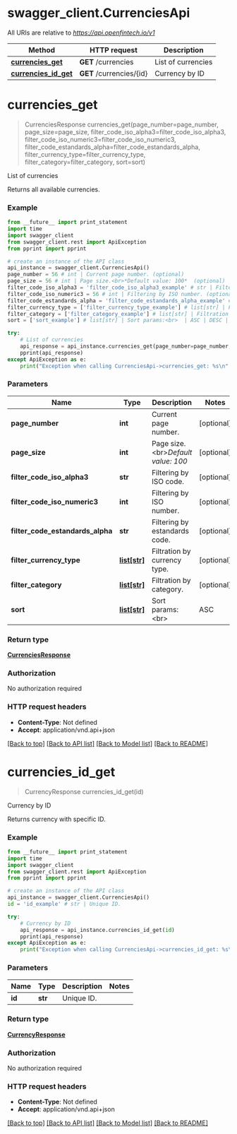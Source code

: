 # swagger_client.CurrenciesApi

All URIs are relative to *https://api.openfintech.io/v1*

Method | HTTP request | Description
------------- | ------------- | -------------
[**currencies_get**](CurrenciesApi.md#currencies_get) | **GET** /currencies | List of currencies
[**currencies_id_get**](CurrenciesApi.md#currencies_id_get) | **GET** /currencies/{id} | Currency by ID


# **currencies_get**
> CurrenciesResponse currencies_get(page_number=page_number, page_size=page_size, filter_code_iso_alpha3=filter_code_iso_alpha3, filter_code_iso_numeric3=filter_code_iso_numeric3, filter_code_estandards_alpha=filter_code_estandards_alpha, filter_currency_type=filter_currency_type, filter_category=filter_category, sort=sort)

List of currencies

Returns all available currencies. 

### Example 
```python
from __future__ import print_statement
import time
import swagger_client
from swagger_client.rest import ApiException
from pprint import pprint

# create an instance of the API class
api_instance = swagger_client.CurrenciesApi()
page_number = 56 # int | Current page number. (optional)
page_size = 56 # int | Page size.<br>*Default value: 100*  (optional)
filter_code_iso_alpha3 = 'filter_code_iso_alpha3_example' # str | Filtering by ISO code. (optional)
filter_code_iso_numeric3 = 56 # int | Filtering by ISO number. (optional)
filter_code_estandards_alpha = 'filter_code_estandards_alpha_example' # str | Filtering by estandards code. (optional)
filter_currency_type = ['filter_currency_type_example'] # list[str] | Filtration by currency type. (optional)
filter_category = ['filter_category_example'] # list[str] | Filtration by category. (optional)
sort = ['sort_example'] # list[str] | Sort params:<br>  | ASC | DESC | |-----|------| | name | -name | | type | -type | | category | -category | | code | -code | | code_iso_alpha3 | -code_iso_alpha3 | | code_iso_numeric3 | -code_iso_numeric3 | | code_estandards_alpha | -code_estandards_alpha |  (optional)

try: 
    # List of currencies
    api_response = api_instance.currencies_get(page_number=page_number, page_size=page_size, filter_code_iso_alpha3=filter_code_iso_alpha3, filter_code_iso_numeric3=filter_code_iso_numeric3, filter_code_estandards_alpha=filter_code_estandards_alpha, filter_currency_type=filter_currency_type, filter_category=filter_category, sort=sort)
    pprint(api_response)
except ApiException as e:
    print("Exception when calling CurrenciesApi->currencies_get: %s\n" % e)
```

### Parameters

Name | Type | Description  | Notes
------------- | ------------- | ------------- | -------------
 **page_number** | **int**| Current page number. | [optional] 
 **page_size** | **int**| Page size.&lt;br&gt;*Default value: 100*  | [optional] 
 **filter_code_iso_alpha3** | **str**| Filtering by ISO code. | [optional] 
 **filter_code_iso_numeric3** | **int**| Filtering by ISO number. | [optional] 
 **filter_code_estandards_alpha** | **str**| Filtering by estandards code. | [optional] 
 **filter_currency_type** | [**list[str]**](str.md)| Filtration by currency type. | [optional] 
 **filter_category** | [**list[str]**](str.md)| Filtration by category. | [optional] 
 **sort** | [**list[str]**](str.md)| Sort params:&lt;br&gt;  | ASC | DESC | |-----|------| | name | -name | | type | -type | | category | -category | | code | -code | | code_iso_alpha3 | -code_iso_alpha3 | | code_iso_numeric3 | -code_iso_numeric3 | | code_estandards_alpha | -code_estandards_alpha |  | [optional] 

### Return type

[**CurrenciesResponse**](CurrenciesResponse.md)

### Authorization

No authorization required

### HTTP request headers

 - **Content-Type**: Not defined
 - **Accept**: application/vnd.api+json

[[Back to top]](#) [[Back to API list]](../README.md#documentation-for-api-endpoints) [[Back to Model list]](../README.md#documentation-for-models) [[Back to README]](../README.md)

# **currencies_id_get**
> CurrencyResponse currencies_id_get(id)

Currency by ID

Returns currency with specific ID. 

### Example 
```python
from __future__ import print_statement
import time
import swagger_client
from swagger_client.rest import ApiException
from pprint import pprint

# create an instance of the API class
api_instance = swagger_client.CurrenciesApi()
id = 'id_example' # str | Unique ID.

try: 
    # Currency by ID
    api_response = api_instance.currencies_id_get(id)
    pprint(api_response)
except ApiException as e:
    print("Exception when calling CurrenciesApi->currencies_id_get: %s\n" % e)
```

### Parameters

Name | Type | Description  | Notes
------------- | ------------- | ------------- | -------------
 **id** | **str**| Unique ID. | 

### Return type

[**CurrencyResponse**](CurrencyResponse.md)

### Authorization

No authorization required

### HTTP request headers

 - **Content-Type**: Not defined
 - **Accept**: application/vnd.api+json

[[Back to top]](#) [[Back to API list]](../README.md#documentation-for-api-endpoints) [[Back to Model list]](../README.md#documentation-for-models) [[Back to README]](../README.md)

